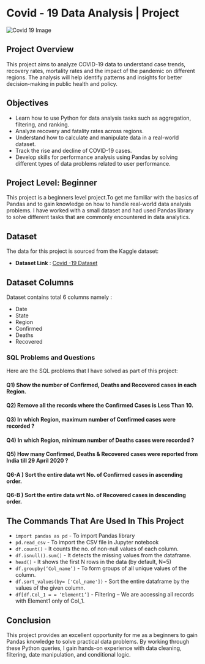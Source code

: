 # Covid - 19 Data Analysis | Project

![Covid 19 Image](https://github.com/user-attachments/assets/c3ec5f9c-c266-4fcc-b503-db9519b25568)


## Project Overview
This project aims to analyze COVID-19 data to understand case trends, recovery rates, mortality rates and the impact of the pandemic on different regions. The analysis will help identify patterns and insights for better decision-making in public health and policy.


## Objectives
- Learn how to use Python for data analysis tasks such as aggregation, filtering, and ranking.
- Analyze recovery and fatality rates across regions.
- Understand how to calculate and manipulate data in a real-world dataset.
- Track the rise and decline of COVID-19 cases.
- Develop skills for performance analysis using Pandas by solving different types of data problems related to user performance.


## Project Level: Beginner
This project is a beginners level project.To get me familiar with the basics of Pandas and to gain knowledge on how to handle real-world data analysis problems. I have worked with a small dataset and had used Pandas library to solve different tasks that are commonly encountered in data analytics.


## Dataset
The data for this project is sourced from the Kaggle dataset:
 - **Dataset Link** : [Covid -19 Dataset](https://www.kaggle.com/datasets/niteshsahu99/cars-data1/data)


## Dataset Columns
Dataset contains total 6 columns namely :
- Date
- State
- Region
- Confirmed
- Deaths
- Recovered
  

### SQL Problems and Questions
Here are the SQL problems that I have solved as part of this project:

#### Q1) Show the number of Confirmed, Deaths and Recovered cases in each Region.
#### Q2) Remove all the records where the Confirmed Cases is Less Than 10.
#### Q3) In which Region, maximum number of Confirmed cases were recorded ?
#### Q4) In which Region, minimum number of Deaths cases were recorded ?
#### Q5) How many Confirmed, Deaths & Recovered cases were reported from India till 29 April 2020 ?
#### Q6-A ) Sort the entire data wrt No. of Confirmed cases in ascending order.
#### Q6-B ) Sort the entire data wrt No. of Recovered cases in descending order.


## The Commands That Are Used In This Project 

- `import pandas as pd` - To import Pandas library<br>
- `pd.read_csv` - To import the CSV file in Jupyter notebook<br>
- `df.count()` - It counts the no. of non-null values of each column.
- `df.isnull().sum()` - It detects the missing values from the dataframe.
- `head()` - It shows the first N rows in the data (by default, N=5)<br>
- `df.groupby(‘Col_name’)` - To form groups of all unique values of the column.
- `df.sort_values(by= ['Col_name'])` - Sort the entire dataframe by the values of the given column.     
- `df[df.Col_1 = = ‘Element1’]` - Filtering – We are accessing all records with Element1 only of Col_1.


## Conclusion
This project provides an excellent opportunity for me as a beginners to gain Pandas knowledge to solve practical data problems. By working through these Python queries, I gain hands-on experience with data cleaning, filtering, date manipulation, and conditional logic.

